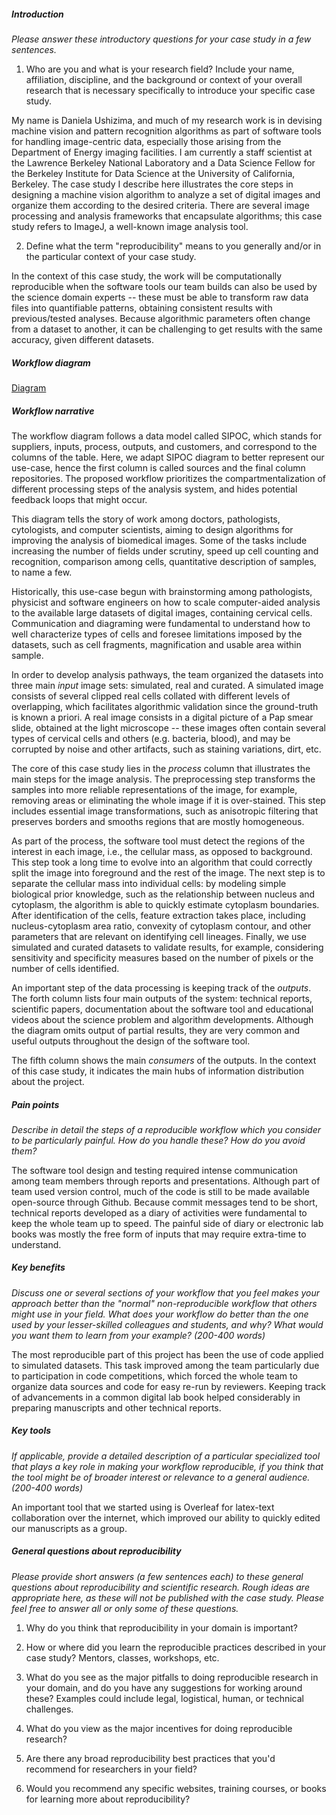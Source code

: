 ##### Introduction
*Please answer these introductory questions for your case study in a few sentences.*

1) Who are you and what is your research field? Include your name, affiliation, discipline, and the background or context of your overall research that is necessary specifically to introduce your specific case study.

My name is Daniela Ushizima, and much of my research work is in devising machine vision and pattern recognition algorithms as part of software tools for handling image-centric data, especially those arising from the Department of Energy imaging facilities. I am currently a staff scientist at the Lawrence Berkeley National Laboratory and a Data Science Fellow for the Berkeley Institute for Data Science at the University of California, Berkeley. The case study I describe here illustrates the core steps in designing a machine vision algorithm to analyze a set of digital images and organize them according to the desired criteria. There are several image processing and analysis frameworks that encapsulate algorithms; this case study refers to ImageJ, a well-known image analysis tool.

2) Define what the term "reproducibility" means to you generally and/or in the particular context of your case study.

In the context of this case study, the work will be computationally reproducible when the software tools our team builds can also be used by the science domain experts -- these must be able to transform raw data files into quantifiable patterns, obtaining consistent results with previous/tested analyses. Because algorithmic parameters often change from a dataset to another, it can be challenging to get results with the same accuracy, given different datasets.

##### Workflow diagram

[Diagram](dushizima.pdf)

##### Workflow narrative

The workflow diagram follows a data model called SIPOC, which stands for suppliers, inputs, process, outputs, and customers, and correspond to the columns of the table. Here, we adapt SIPOC diagram to better represent our use-case, hence the first column is called sources and the final column repositories. The proposed workflow prioritizes the compartmentalization of different processing steps of the analysis system, and hides potential feedback loops that might occur.

This diagram tells the story of work among doctors, pathologists, cytologists, and computer scientists, aiming to design algorithms for improving the analysis of biomedical images. Some of the tasks include increasing the number of fields under scrutiny, speed up cell counting and recognition, comparison among cells, quantitative description of samples, to name a few.

Historically, this use-case begun with brainstorming among pathologists, physicist and software engineers on how to scale computer-aided analysis to the available large datasets of digital images, containing cervical cells. Communication and diagraming were fundamental to understand how to well characterize types of cells and foresee limitations imposed by the datasets, such as cell fragments, magnification and usable area within sample.

In order to develop analysis pathways, the team organized the datasets into three main *input* image sets: simulated, real and curated. A simulated image consists of several clipped real cells collated with different levels of overlapping, which facilitates algorithmic validation since the ground-truth is known a priori. A real image consists in a digital picture of a Pap smear slide, obtained at the light microscope -- these images often contain several types of cervical cells and others (e.g. bacteria, blood), and may be corrupted by noise and other artifacts, such as staining variations, dirt, etc.

The core of this case study lies in the *process* column that illustrates the main steps for the image analysis. The preprocessing step transforms the samples into more reliable representations of the image, for example, removing areas or eliminating the whole image if it is over-stained. This step includes essential image transformations, such as anisotropic filtering that preserves borders and smooths regions that are mostly homogeneous.

As part of the process, the software tool must detect the regions of the interest in each image, i.e., the cellular mass, as opposed to background. This step took a long time to evolve into an algorithm that could correctly split the image into foreground and the rest of the image. The next step is to separate the cellular mass into individual cells: by modeling simple biological prior knowledge, such as the relationship between nucleus and cytoplasm, the algorithm is able to quickly estimate cytoplasm boundaries. After identification of the cells, feature extraction takes place, including nucleus-cytoplasm area ratio, convexity of cytoplasm contour, and other parameters that are relevant on identifying cell lineages. Finally, we use simulated and curated datasets to validate results, for example, considering sensitivity and specificity measures based on the number of pixels or the number of cells identified.

An important step of the data processing is keeping track of the *outputs*. The forth column lists four main outputs of the system: technical reports, scientific papers, documentation about the software tool and educational videos about the science problem and algorithm developments. Although the diagram omits output of partial results, they are very common and useful outputs throughout the design of the software tool.

The fifth column shows the main *consumers* of the outputs. In the context of this case study, it indicates the main hubs of information distribution about the project.


##### Pain points
*Describe in detail the steps of a reproducible workflow which you consider to be particularly painful. How do you handle these? How do you avoid them?*

The software tool design and testing required intense communication among team members through reports and presentations. Although part of team used version control, much of the code is still to be made available open-source through Github. Because commit messages tend to be short, technical reports developed as a diary of activities were fundamental to keep the whole team up to speed. The painful side of diary or electronic lab books was mostly the free form of inputs that may require extra-time to understand.

##### Key benefits
*Discuss one or several sections of your workflow that you feel makes your approach better than the "normal" non-reproducible workflow that others might use in your field. What does your workflow do better than the one used by your lesser-skilled colleagues and students, and why? What would you want them to learn from your example? (200-400 words)*

The most reproducible part of this project has been the use of code applied to simulated datasets. This task improved among the team particularly due to participation in code competitions, which forced the whole team to organize data sources and code for easy re-run by reviewers. Keeping track of advancements in a common digital lab book helped considerably in preparing manuscripts and other technical reports.


##### Key tools
*If applicable, provide a detailed description of a particular specialized tool that plays a key role in making your workflow reproducible, if you think that the tool might be of broader interest or relevance to a general audience. (200-400 words)*

An important tool that we started using is Overleaf for latex-text collaboration over the internet, which improved our ability to quickly edited our manuscripts as a group.

##### General questions about reproducibility

*Please provide short answers (a few sentences each) to these general questions about reproducibility and scientific research. Rough ideas are appropriate here, as these will not be published with the case study. Please feel free to answer all or only some of these questions.*

1) Why do you think that reproducibility in your domain is important?

2) How or where did you learn the reproducible practices described in your case study? Mentors, classes, workshops, etc.

3) What do you see as the major pitfalls to doing reproducible research in your domain, and do you have any suggestions for working around these? Examples could include legal, logistical, human, or technical challenges.

4) What do you view as the major incentives for doing reproducible research?

5) Are there any broad reproducibility best practices that you'd recommend for researchers in your field?

6) Would you recommend any specific websites, training courses, or books for learning more about reproducibility?
